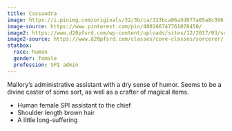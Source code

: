 ```yaml
---
title: Cassandra
image: https://i.pinimg.com/originals/32/3b/ca/323bca06a5d077a05a8c396fbcf20dc7.png
image-source: https://www.pinterest.com/pin/480266747761078450/
image2: https://www.d20pfsrd.com/wp-content/uploads/sites/12/2017/03/sorceress_by_yamaorce-db2aktf.jpg
image2-source: https://www.d20pfsrd.com/classes/core-classes/sorcerer/
statbox:
  race: human
  gender: female
  profession: SPI admin
---
```


Mallory’s administrative assistant with a dry sense of humor. Seems to be a divine caster of some sort, as well as a crafter of magical items.

* Human female SPI assistant to the chief
* Shoulder length brown hair
* A little long-suffering
